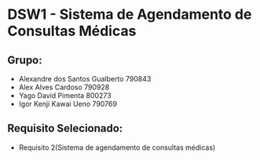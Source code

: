 # DSW1 - Sistema de Agendamento de Consultas Médicas

## Grupo:
* Alexandre dos Santos Gualberto 790843
* Alex Alves Cardoso 790928
* Yago David Pimenta 800273
* Igor Kenji Kawai Ueno 790769

## Requisito Selecionado:
* Requisito 2(Sistema de agendamento de consultas médicas)
